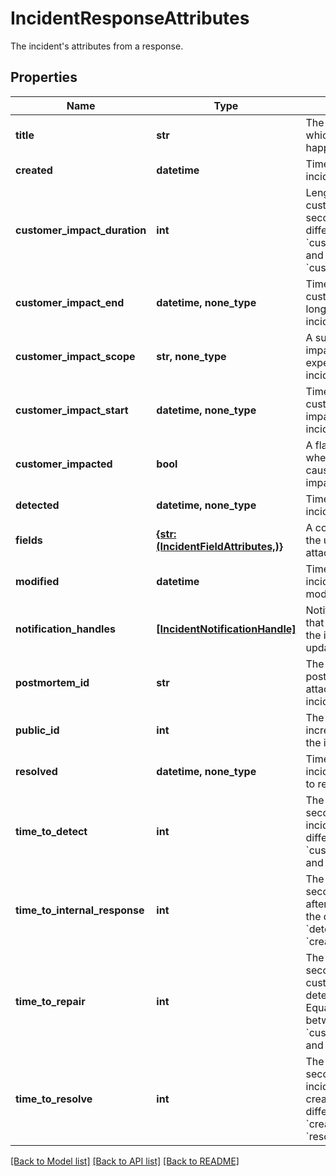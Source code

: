 # IncidentResponseAttributes

The incident's attributes from a response.

## Properties
Name | Type | Description | Notes
------------ | ------------- | ------------- | -------------
**title** | **str** | The title of the incident, which summarizes what happened. | 
**created** | **datetime** | Timestamp when the incident was created. | [optional] [readonly] 
**customer_impact_duration** | **int** | Length of the incident&#39;s customer impact in seconds. Equals the difference between &#x60;customer_impact_start&#x60; and &#x60;customer_impact_end&#x60;. | [optional] [readonly] 
**customer_impact_end** | **datetime, none_type** | Timestamp when customers were no longer impacted by the incident. | [optional] 
**customer_impact_scope** | **str, none_type** | A summary of the impact customers experienced during the incident. | [optional] 
**customer_impact_start** | **datetime, none_type** | Timestamp when customers began being impacted by the incident. | [optional] 
**customer_impacted** | **bool** | A flag indicating whether the incident caused customer impact. | [optional] 
**detected** | **datetime, none_type** | Timestamp when the incident was detected. | [optional] 
**fields** | [**{str: (IncidentFieldAttributes,)}**](IncidentFieldAttributes.md) | A condensed view of the user-defined fields attached to incidents. | [optional] 
**modified** | **datetime** | Timestamp when the incident was last modified. | [optional] [readonly] 
**notification_handles** | [**[IncidentNotificationHandle]**](IncidentNotificationHandle.md) | Notification handles that will be notified of the incident during update. | [optional] 
**postmortem_id** | **str** | The UUID of the postmortem object attached to the incident. | [optional] 
**public_id** | **int** | The monotonically increasing integer ID for the incident. | [optional] 
**resolved** | **datetime, none_type** | Timestamp when the incident&#39;s state was set to resolved. | [optional] 
**time_to_detect** | **int** | The amount of time in seconds to detect the incident. Equals the difference between &#x60;customer_impact_start&#x60; and &#x60;detected&#x60;. | [optional] [readonly] 
**time_to_internal_response** | **int** | The amount of time in seconds to call incident after detection. Equals the difference of &#x60;detected&#x60; and &#x60;created&#x60;. | [optional] [readonly] 
**time_to_repair** | **int** | The amount of time in seconds to resolve customer impact after detecting the issue. Equals the difference between &#x60;customer_impact_end&#x60; and &#x60;detected&#x60;. | [optional] [readonly] 
**time_to_resolve** | **int** | The amount of time in seconds to resolve the incident after it was created. Equals the difference between &#x60;created&#x60; and &#x60;resolved&#x60;. | [optional] [readonly] 

[[Back to Model list]](README.md#documentation-for-models) [[Back to API list]](README.md#documentation-for-api-endpoints) [[Back to README]](README.md)


